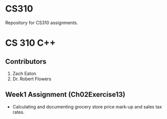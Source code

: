 # CS310
Repository for CS310 assignments.
# CS 310 C++
## Contributors
1. Zach Eaton
2. Dr. Robert Flowers

## Week1 Assignment (Ch02Exercise13)
* Calculating and documenting grocery store price mark-up and sales tax rates.
